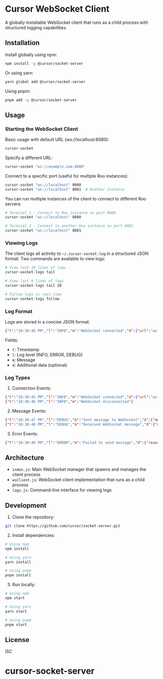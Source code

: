 # Cursor WebSocket Client

A globally installable WebSocket client that runs as a child process with structured logging capabilities.

## Installation

Install globally using npm:

```bash
npm install -g @cursor/socket-server
```

Or using yarn:

```bash
yarn global add @cursor/socket-server
```

Using pnpm:

```bash
pnpm add -g @cursor/socket-server
```

## Usage

### Starting the WebSocket Client

Basic usage with default URL (ws://localhost:8080):
```bash
cursor-socket
```

Specify a different URL:
```bash
cursor-socket "ws://example.com:8080"
```

Connect to a specific port (useful for multiple Roo instances):
```bash
cursor-socket "ws://localhost" 8080
cursor-socket "ws://localhost" 8081  # Another instance
```

You can run multiple instances of the client to connect to different Roo servers:
```bash
# Terminal 1 - Connect to Roo instance on port 8080
cursor-socket "ws://localhost" 8080

# Terminal 2 - Connect to another Roo instance on port 8081
cursor-socket "ws://localhost" 8081
```

### Viewing Logs

The client logs all activity to `~/.cursor-socket.log` in a structured JSON format. Two commands are available to view logs:

```bash
# View last 10 lines of logs
cursor-socket-logs tail

# View last N lines of logs
cursor-socket-logs tail 20

# Follow logs in real-time
cursor-socket-logs follow
```

### Log Format

Logs are stored in a concise JSON format:

```json
{"t":"10:30:45 PM","l":"INFO","m":"WebSocket connected","d":{"url":"ws://localhost:8080"}}
```

Fields:

- `t`: Timestamp
- `l`: Log level (INFO, ERROR, DEBUG)
- `m`: Message
- `d`: Additional data (optional)

### Log Types

1. Connection Events:

```json
{"t":"10:30:45 PM","l":"INFO","m":"WebSocket connected","d":{"url":"ws://localhost:8080"}}
{"t":"10:30:46 PM","l":"INFO","m":"WebSocket disconnected"}
```

2. Message Events:

```json
{"t":"10:30:47 PM","l":"DEBUG","m":"Sent message to WebSocket","d":{"message":"Hello"}}
{"t":"10:30:48 PM","l":"DEBUG","m":"Received WebSocket message","d":{"data":"Response"}}
```

3. Error Events:

```json
{"t":"10:30:49 PM","l":"ERROR","m":"Failed to send message","d":{"reason":"Client not connected"}}
```

## Architecture

- `index.js`: Main WebSocket manager that spawns and manages the client process
- `wsClient.js`: WebSocket client implementation that runs as a child process
- `logs.js`: Command-line interface for viewing logs

## Development

1. Clone the repository:

```bash
git clone https://github.com/cursor/socket-server.git
```

2. Install dependencies:

```bash
# Using npm
npm install

# Using yarn
yarn install

# Using pnpm
pnpm install
```

3. Run locally:

```bash
# Using npm
npm start

# Using yarn
yarn start

# Using pnpm
pnpm start
```

## License

ISC
# cursor-socket-server
